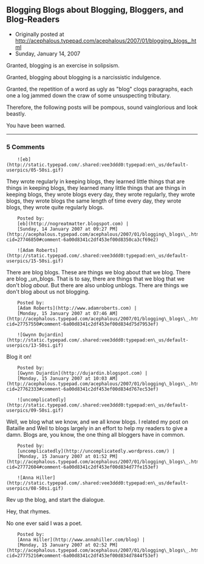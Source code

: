 ## Blogging Blogs about Blogging, Bloggers, and Blog-Readers

 * Originally posted at http://acephalous.typepad.com/acephalous/2007/01/blogging_blogs_.html
 * Sunday, January 14, 2007



Granted, blogging is an exercise in solipsism.  

Granted, blogging about blogging is a narcissistic indulgence.

Granted, the repetition of a word as ugly as "blog" clogs paragraphs, each one a log jammed down the craw of some unsuspecting tributary.

Therefore, the following posts will be pompous, sound vainglorious and look beastly.  

You have been warned.

		

* * *

### 5 Comments 

		

                
[]()

	

		![eb](http://static.typepad.com/.shared:vee3ddd0:typepad:en\_us/default-userpics/05-50si.gif)
	

	

		

They wrote regularly in keeping blogs, they learned little things that are things in keeping blogs, they learned many little things that are things in keeping blogs, they wrote blogs every day, they wrote regularly, they wrote blogs, they wrote blogs the same length of time every day, they wrote blogs, they wrote quite regularly blogs.

	

		Posted by:
		[eb](http://nogreatmatter.blogspot.com) |
		[Sunday, 14 January 2007 at 09:27 PM](http://acephalous.typepad.com/acephalous/2007/01/blogging\_blogs\_.html?cid=27746850#comment-6a00d8341c2df453ef00d8350ca3cf69e2)

[]()

	

		![Adam Roberts](http://static.typepad.com/.shared:vee3ddd0:typepad:en\_us/default-userpics/15-50si.gif)
	

	

		

There are blog blogs. These are things we blog about that we blog. There are blog _un_blogs. That is to say, there are things that we blog that we don't blog _about_. But there are also unblog unblogs. There are things we don't blog about us not blogging.

	

		Posted by:
		[Adam Roberts](http://www.adamroberts.com) |
		[Monday, 15 January 2007 at 07:46 AM](http://acephalous.typepad.com/acephalous/2007/01/blogging\_blogs\_.html?cid=27757550#comment-6a00d8341c2df453ef00d834d75d7953ef)

[]()

	

		![Gwynn Dujardin](http://static.typepad.com/.shared:vee3ddd0:typepad:en\_us/default-userpics/13-50si.gif)
	

	

		

Blog it on!

	

		Posted by:
		[Gwynn Dujardin](http://dujardin.blogspot.com) |
		[Monday, 15 January 2007 at 10:03 AM](http://acephalous.typepad.com/acephalous/2007/01/blogging\_blogs\_.html?cid=27762333#comment-6a00d8341c2df453ef00d834d767ec53ef)

[]()

	

		![uncomplicatedly](http://static.typepad.com/.shared:vee3ddd0:typepad:en\_us/default-userpics/09-50si.gif)
	

	

		

Well, we blog what we know, and we all know blogs. I related my post on Bataille and Weil to blogs largely in an effort to help my readers to give a damn. Blogs are, you know, the one thing all bloggers have in common. 

	

		Posted by:
		[uncomplicatedly](http://uncomplicatedly.wordpress.com/) |
		[Monday, 15 January 2007 at 01:52 PM](http://acephalous.typepad.com/acephalous/2007/01/blogging\_blogs\_.html?cid=27772604#comment-6a00d8341c2df453ef00d834d77fe153ef)

[]()

	

		![Anna Hiller](http://static.typepad.com/.shared:vee3ddd0:typepad:en\_us/default-userpics/08-50si.gif)
	

	

		

Rev up the blog, and start the dialogue.

Hey, that rhymes.

No one ever said I was a poet. 

	

		Posted by:
		[Anna Hiller](http://www.annahiller.com/blog) |
		[Monday, 15 January 2007 at 02:52 PM](http://acephalous.typepad.com/acephalous/2007/01/blogging\_blogs\_.html?cid=27775216#comment-6a00d8341c2df453ef00d834d7844f53ef)

		

        
